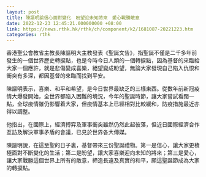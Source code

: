 ```yaml
---
layout: post
title: 陳謳明諭信心面對變化　盼望迎未知將來　愛心戰勝敵意
date: 2022-12-23 12:45:21.000000000 +08:00
link: https://news.rthk.hk/rthk/ch/component/k2/1681087-20221223.htm
categories: rthk
---
```


香港聖公會教省主教長陳謳明大主教發表《聖誕文告》，指聖誕不僅是二千多年前發生的一個世界歷史轉捩點，也是今時今日人類的一個轉捩點，因為基督的來臨給大家一個應許，就是悲傷變成喜樂，絕望變成盼望，無論大家發現自己陷入仇恨和衝突有多深，都因基督的來臨而找到平安。

陳謳明表示，喜樂、和平和希望，是今日世界最缺乏的三樣東西。從數年前新冠疫情大爆發開始，全世界都陷入困難的境況，今年的聖誕時節，讓大家嘗試看闊一點，全球疫情雖仍影響着大家，但疫情基本上已經相對比較緩和，防疫措施最近亦得以調整。

他指出，在國際上，經濟搏弈及軍事衝突雖然仍然此起彼落，但近日國際經濟合作互訪及解決軍事矛盾的會議，已見於世界各大傳媒。

陳謳明說，在這至聖的日子裏，基督帶來三份聖誕禮物。第一是信心，讓大家更積極面對不斷變化的生活；第二是盼望，讓大家喜樂迎向未知的將來；第三是愛心，讓大家戰勝這個世界上所有的敵意，締造長遠及真實的和平，願這聖誕節成為大家的轉捩點。
